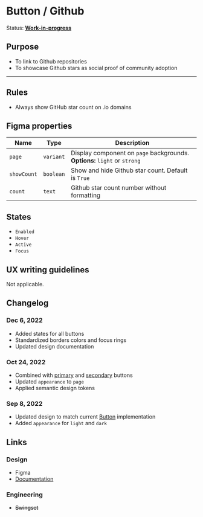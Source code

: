 # Button / Github

Status: **[Work-in-progress](/guides/can-i-use#work-in-progress)**

## Purpose

- To link to Github repositories
- To showcase Github stars as social proof of community adoption

---

## Rules

- Always show GitHub star count on .io domains

## Figma properties

| Name        | Type      | Description                                                               |
| ----------- | --------- | ------------------------------------------------------------------------- |
| `page`      | `variant` | Display component on `page` backgrounds. **Options:** `light` or `strong` |
| `showCount` | `boolean` | Show and hide Github star count. Default is `True`                        |
| `count`     | `text`    | Github star count number without formatting                               |

## States

- `Enabled`
- `Hover`
- `Active`
- `Focus`

## UX writing guidelines

Not applicable.

## Changelog

### Dec 6, 2022

- Added states for all buttons
- Standardized borders colors and focus rings
- Updated design documentation

### Oct 24, 2022

- Combined with [primary](https://hashicorp-wpl-documentation.vercel.app/components/button/primary) and [secondary](https://hashicorp-wpl-documentation.vercel.app/components/button/secondary) buttons
- Updated `appearance` to `page`
- Applied semantic design tokens

### Sep 8, 2022

- Updated design to match current [Button](https://hashicorp-wpl-documentation.vercel.app/components/button) implementation
- Added `appearance` for `light` and `dark`

## Links

### Design

- Figma
- [Documentation](https://hashicorp-wpl-documentation.vercel.app/components/button/github)

### Engineering

- ~~Swingset~~
